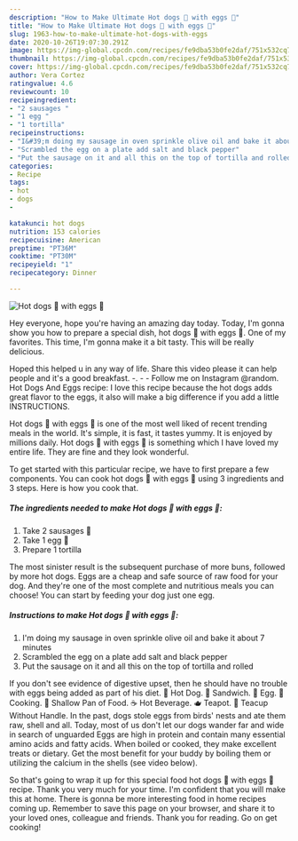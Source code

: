 ```yaml
---
description: "How to Make Ultimate Hot dogs 🌭 with eggs 🥚"
title: "How to Make Ultimate Hot dogs 🌭 with eggs 🥚"
slug: 1963-how-to-make-ultimate-hot-dogs-with-eggs
date: 2020-10-26T19:07:30.291Z
image: https://img-global.cpcdn.com/recipes/fe9dba53b0fe2daf/751x532cq70/hot-dogs-🌭-with-eggs-🥚-recipe-main-photo.jpg
thumbnail: https://img-global.cpcdn.com/recipes/fe9dba53b0fe2daf/751x532cq70/hot-dogs-🌭-with-eggs-🥚-recipe-main-photo.jpg
cover: https://img-global.cpcdn.com/recipes/fe9dba53b0fe2daf/751x532cq70/hot-dogs-🌭-with-eggs-🥚-recipe-main-photo.jpg
author: Vera Cortez
ratingvalue: 4.6
reviewcount: 10
recipeingredient:
- "2 sausages "
- "1 egg "
- "1 tortilla"
recipeinstructions:
- "I&#39;m doing my sausage in oven sprinkle olive oil and bake it about 7 minutes"
- "Scrambled the egg on a plate add salt and black pepper"
- "Put the sausage on it and all this on the top of tortilla and rolled"
categories:
- Recipe
tags:
- hot
- dogs
- 

katakunci: hot dogs  
nutrition: 153 calories
recipecuisine: American
preptime: "PT36M"
cooktime: "PT30M"
recipeyield: "1"
recipecategory: Dinner

---
```



![Hot dogs 🌭 with eggs 🥚](https://img-global.cpcdn.com/recipes/fe9dba53b0fe2daf/751x532cq70/hot-dogs-🌭-with-eggs-🥚-recipe-main-photo.jpg)

Hey everyone, hope you're having an amazing day today. Today, I'm gonna show you how to prepare a special dish, hot dogs 🌭 with eggs 🥚. One of my favorites. This time, I'm gonna make it a bit tasty. This will be really delicious.

Hoped this helped u in any way of life. Share this video please it can help people and it&#39;s a good breakfast. -. - - Follow me on Instagram @random. Hot Dogs And Eggs recipe: I love this recipe because the hot dogs adds great flavor to the eggs, it also will make a big difference if you add a little INSTRUCTIONS.

Hot dogs 🌭 with eggs 🥚 is one of the most well liked of recent trending meals in the world. It's simple, it is fast, it tastes yummy. It is enjoyed by millions daily. Hot dogs 🌭 with eggs 🥚 is something which I have loved my entire life. They are fine and they look wonderful.


To get started with this particular recipe, we have to first prepare a few components. You can cook hot dogs 🌭 with eggs 🥚 using 3 ingredients and 3 steps. Here is how you cook that.

<!--inarticleads1-->

##### The ingredients needed to make Hot dogs 🌭 with eggs 🥚:

1. Take 2 sausages 🌭
1. Take 1 egg 🥚
1. Prepare 1 tortilla


The most sinister result is the subsequent purchase of more buns, followed by more hot dogs. Eggs are a cheap and safe source of raw food for your dog. And they&#39;re one of the most complete and nutritious meals you can choose! You can start by feeding your dog just one egg. 

<!--inarticleads2-->

##### Instructions to make Hot dogs 🌭 with eggs 🥚:

1. I&#39;m doing my sausage in oven sprinkle olive oil and bake it about 7 minutes
1. Scrambled the egg on a plate add salt and black pepper
1. Put the sausage on it and all this on the top of tortilla and rolled


If you don&#39;t see evidence of digestive upset, then he should have no trouble with eggs being added as part of his diet. 🌭 Hot Dog. 🥪 Sandwich. 🥚 Egg. 🍳 Cooking. 🥘 Shallow Pan of Food. ☕ Hot Beverage. 🫖 Teapot. 🍵 Teacup Without Handle. In the past, dogs stole eggs from birds&#39; nests and ate them raw, shell and all. Today, most of us don&#39;t let our dogs wander far and wide in search of unguarded Eggs are high in protein and contain many essential amino acids and fatty acids. When boiled or cooked, they make excellent treats or dietary. Get the most benefit for your buddy by boiling them or utilizing the calcium in the shells (see video below). 

So that's going to wrap it up for this special food hot dogs 🌭 with eggs 🥚 recipe. Thank you very much for your time. I'm confident that you will make this at home. There is gonna be more interesting food in home recipes coming up. Remember to save this page on your browser, and share it to your loved ones, colleague and friends. Thank you for reading. Go on get cooking!
